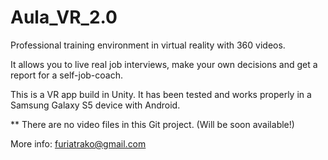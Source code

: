 # Aula_VR_2.0

Professional training environment in virtual reality with 360 videos.

It allows you to live real job interviews, make your own decisions and get a report for a self-job-coach.

This is a VR app build in Unity. It has been tested and works properly in a Samsung Galaxy S5 device with Android.

** There are no video files in this Git project. (Will be soon available!)

More info: furiatrako@gmail.com
